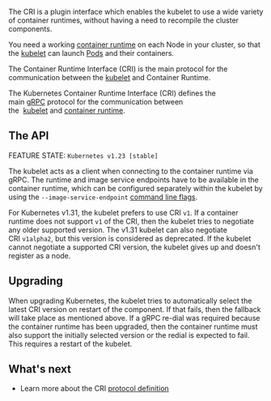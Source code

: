 The CRI is a plugin interface which enables the kubelet to use a wide variety of container runtimes, without having a need to recompile the cluster components.

You need a working [container runtime](https://kubernetes.io/docs/setup/production-environment/container-runtimes) on each Node in your cluster, so that the [kubelet](https://kubernetes.io/docs/reference/generated/kubelet) can launch [Pods](https://kubernetes.io/docs/concepts/workloads/pods/) and their containers.

The Container Runtime Interface (CRI) is the main protocol for the communication between the [kubelet](https://kubernetes.io/docs/reference/generated/kubelet) and Container Runtime.

The Kubernetes Container Runtime Interface (CRI) defines the main [gRPC](https://grpc.io/) protocol for the communication between the [](https://kubernetes.io/docs/concepts/architecture/#node-components) [kubelet](https://kubernetes.io/docs/reference/generated/kubelet) and [container runtime](https://kubernetes.io/docs/setup/production-environment/container-runtimes).

## The API[](https://kubernetes.io/docs/concepts/architecture/cri/#api)

FEATURE STATE: `Kubernetes v1.23 [stable]`

The kubelet acts as a client when connecting to the container runtime via gRPC. The runtime and image service endpoints have to be available in the container runtime, which can be configured separately within the kubelet by using the `--image-service-endpoint` [command line flags](https://kubernetes.io/docs/reference/command-line-tools-reference/kubelet/).

For Kubernetes v1.31, the kubelet prefers to use CRI `v1`. If a container runtime does not support `v1` of the CRI, then the kubelet tries to negotiate any older supported version. The v1.31 kubelet can also negotiate CRI `v1alpha2`, but this version is considered as deprecated. If the kubelet cannot negotiate a supported CRI version, the kubelet gives up and doesn't register as a node.

## Upgrading[](https://kubernetes.io/docs/concepts/architecture/cri/#upgrading)

When upgrading Kubernetes, the kubelet tries to automatically select the latest CRI version on restart of the component. If that fails, then the fallback will take place as mentioned above. If a gRPC re-dial was required because the container runtime has been upgraded, then the container runtime must also support the initially selected version or the redial is expected to fail. This requires a restart of the kubelet.

## What's next [](https://kubernetes.io/docs/concepts/architecture/cri/#what-s-next)

- Learn more about the CRI [protocol definition](https://github.com/kubernetes/cri-api/blob/c75ef5b/pkg/apis/runtime/v1/api.proto)